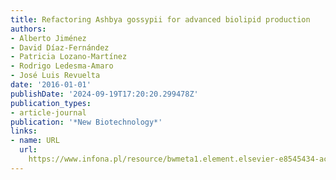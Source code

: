 ```yaml
---
title: Refactoring Ashbya gossypii for advanced biolipid production
authors:
- Alberto Jiménez
- David Díaz-Fernández
- Patricia Lozano-Martínez
- Rodrigo Ledesma-Amaro
- José Luis Revuelta
date: '2016-01-01'
publishDate: '2024-09-19T17:20:20.299478Z'
publication_types:
- article-journal
publication: '*New Biotechnology*'
links:
- name: URL
  url: 
    https://www.infona.pl/resource/bwmeta1.element.elsevier-e8545434-ac73-35ee-9d25-809e77c43ef6
---
```

